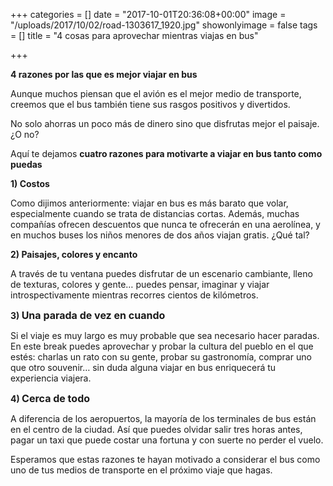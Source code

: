 +++
categories = []
date = "2017-10-01T20:36:08+00:00"
image = "/uploads/2017/10/02/road-1303617_1920.jpg"
showonlyimage = false
tags = []
title = "4 cosas para aprovechar mientras viajas en bus"

+++


**4 razones por las que es mejor viajar en bus**

Aunque muchos piensan que el avión es el mejor medio de transporte, creemos que el bus también tiene sus rasgos positivos y divertidos.

No solo ahorras un poco más de dinero sino que disfrutas mejor el paisaje. ¿O no?

Aquí te dejamos **cuatro  razones para motivarte a viajar en bus tanto como puedas**

**1) Costos**

Como dijimos anteriormente: viajar en bus es más barato que volar, especialmente cuando se trata de distancias cortas. Además, muchas compañías ofrecen descuentos que nunca te ofrecerán en una aerolínea, y en muchos buses los niños menores de dos años viajan gratis. ¿Qué tal?

**2)	Paisajes, colores y encanto**

A través de tu ventana puedes disfrutar de un escenario cambiante, lleno de texturas, colores y gente… puedes pensar, imaginar y viajar introspectivamente mientras recorres cientos de kilómetros.

**3) <span style="font-size: 1rem;">Una parada de vez en cuando</span>**

Si el viaje es muy largo es muy probable que sea necesario hacer paradas. En este break puedes aprovechar y probar la cultura del pueblo en el que estés: charlas un rato con su gente, probar su gastronomía, comprar uno que otro souvenir… sin duda alguna viajar en bus enriquecerá tu experiencia viajera.

**4) <span style="font-size: 1rem;">Cerca de todo</span>**

A diferencia de los aeropuertos, la mayoría de los terminales de bus están en el centro de la ciudad. Así que puedes olvidar salir tres horas antes, pagar un taxi que puede costar una fortuna y con suerte no perder el vuelo.

Esperamos que estas razones te hayan motivado a considerar el bus como uno de tus medios de transporte en el próximo viaje que hagas.